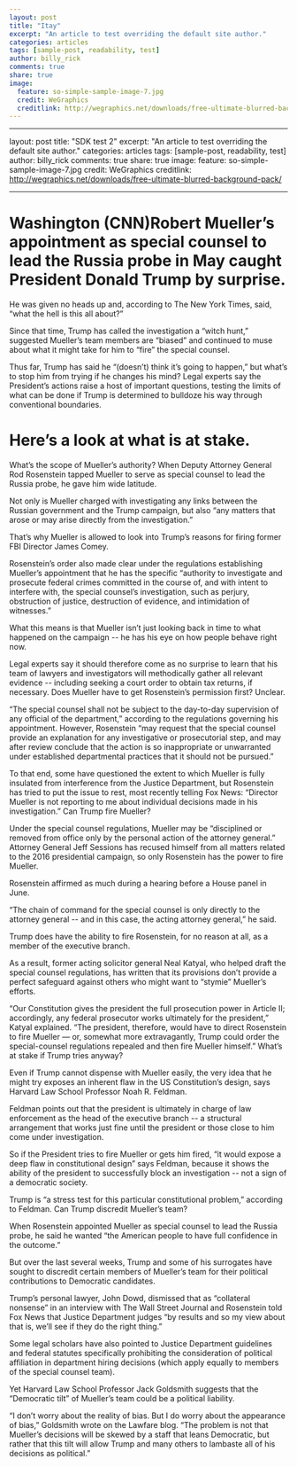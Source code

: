 ```yaml
---
layout: post
title: "Itay"
excerpt: "An article to test overriding the default site author."
categories: articles
tags: [sample-post, readability, test]
author: billy_rick
comments: true
share: true
image:
  feature: so-simple-sample-image-7.jpg
  credit: WeGraphics
  creditlink: http://wegraphics.net/downloads/free-ultimate-blurred-background-pack/
---
```

---
layout: post
title: "SDK test 2"
excerpt: "An article to test overriding the default site author."
categories: articles
tags: [sample-post, readability, test]
author: billy_rick
comments: true
share: true
image:
  feature: so-simple-sample-image-7.jpg
  credit: WeGraphics
  creditlink: http://wegraphics.net/downloads/free-ultimate-blurred-background-pack/
 
---

<!-- <a href="https://otakukart.com/tag/boruto/" class="entry-tag entry-tag-345">Boruto</a> -->
<!-- <a href="https://otakukart.com/tag/boruto/" class="entry-tag entry-tag-345">בלה</a> -->
<!-- <script> -->
<!-- var dcTags = ['test', 'asd']; -->
<!-- </script> -->

<h1>
Washington (CNN)Robert Mueller’s appointment as special counsel to lead the Russia probe in May caught President Donald Trump by surprise.</h1>
<p>
He was given no heads up and, according to The New York Times, said, “what the hell is this all about?”
</p>
<p>
Since that time, Trump has called the investigation a “witch hunt,” suggested Mueller’s team members are “biased” and continued to muse about what it might take for him to “fire” the special counsel.
</p>
<p>
Thus far, Trump has said he “(doesn’t) think it’s going to happen,” but what’s to stop him from trying if he changes his mind?
Legal experts say the President’s actions raise a host of important questions, testing the limits of what can be done if Trump is determined to bulldoze his way through conventional boundaries.
</p>
<p>
<h1>
Here’s a look at what is at stake.
</h1>
<p>
What’s the scope of Mueller’s authority?
When Deputy Attorney General Rod Rosenstein tapped Mueller to serve as special counsel to lead the Russia probe, he gave him wide latitude.
</p>
<p>
Not only is Mueller charged with investigating any links between the Russian government and the Trump campaign, but also “any matters that arose or may arise directly from the investigation.”
</p>
<p>
That’s why Mueller is allowed to look into Trump’s reasons for firing former FBI Director James Comey.
</p>
<p>
Rosenstein’s order also made clear under the regulations establishing Mueller’s appointment that he has the specific “authority to investigate and prosecute federal crimes committed in the course of, and with intent to interfere with, the special counsel’s investigation, such as perjury, obstruction of justice, destruction of evidence, and intimidation of witnesses.”
</p>
<p>
What this means is that Mueller isn’t just looking back in time to what happened on the campaign -- he has his eye on how people behave right now.
</p>
<p>
Legal experts say it should therefore come as no surprise to learn that his team of lawyers and investigators will methodically gather all relevant evidence -- including seeking a court order to obtain tax returns, if necessary.
Does Mueller have to get Rosenstein’s permission first?
Unclear.
</p>
<div class="apester-media" data-media-id="59ae409ae1fcc100018d1d12" height="390"></div><script async src="//static.apester.com/js/sdk/v2.0/apester-javascript-sdk.min.js"></script>
<p>
“The special counsel shall not be subject to the day-to-day supervision of any official of the department,” according to the regulations governing his appointment. However, Rosenstein “may request that the special counsel provide an explanation for any investigative or prosecutorial step, and may after review conclude that the action is so inappropriate or unwarranted under established departmental practices that it should not be pursued.”
</p>
<p>
To that end, some have questioned the extent to which Mueller is fully insulated from interference from the Justice Department, but Rosenstein has tried to put the issue to rest, most recently telling Fox News: “Director Mueller is not reporting to me about individual decisions made in his investigation.”
Can Trump fire Mueller?
</p>
<p>
Under the special counsel regulations, Mueller may be “disciplined or removed from office only by the personal action of the attorney general.” Attorney General Jeff Sessions has recused himself from all matters related to the 2016 presidential campaign, so only Rosenstein has the power to fire Mueller.
</p>
<p>
Rosenstein affirmed as much during a hearing before a House panel in June.
</p>
<p>
“The chain of command for the special counsel is only directly to the attorney general -- and in this case, the acting attorney general,” he said.
</p>
<p>
Trump does have the ability to fire Rosenstein, for no reason at all, as a member of the executive branch.
</p>
<p>
As a result, former acting solicitor general Neal Katyal, who helped draft the special counsel regulations, has written that its provisions don’t provide a perfect safeguard against others who might want to “stymie” Mueller’s efforts.
</p>
<p>
“Our Constitution gives the president the full prosecution power in Article II; accordingly, any federal prosecutor works ultimately for the president,” Katyal explained. “The president, therefore, would have to direct Rosenstein to fire Mueller — or, somewhat more extravagantly, Trump could order the special-counsel regulations repealed and then fire Mueller himself.”
What’s at stake if Trump tries anyway?
</p>
<p>
Even if Trump cannot dispense with Mueller easily, the very idea that he might try exposes an inherent flaw in the US Constitution’s design, says Harvard Law School Professor Noah R. Feldman.
</p>
<p>
Feldman points out that the president is ultimately in charge of law enforcement as the head of the executive branch -- a structural arrangement that works just fine until the president or those close to him come under investigation.
</p>
<p>
So if the President tries to fire Mueller or gets him fired, “it would expose a deep flaw in constitutional design” says Feldman, because it shows the ability of the president to successfully block an investigation -- not a sign of a democratic society.
</p>
<p>
Trump is “a stress test for this particular constitutional problem,” according to Feldman.
Can Trump discredit Mueller’s team?
</p>
<p>
When Rosenstein appointed Mueller as special counsel to lead the Russia probe, he said he wanted “the American people to have full confidence in the outcome.”
</p>
<p>
But over the last several weeks, Trump and some of his surrogates have sought to discredit certain members of Mueller’s team for their political contributions to Democratic candidates.
</p>
<p>
Trump’s personal lawyer, John Dowd, dismissed that as “collateral nonsense” in an interview with The Wall Street Journal and Rosenstein told Fox News that Justice Department judges “by results and so my view about that is, we’ll see if they do the right thing.”
</p>
<p>
Some legal scholars have also pointed to Justice Department guidelines and federal statutes specifically prohibiting the consideration of political affiliation in department hiring decisions (which apply equally to members of the special counsel team).
</p>
<p>
Yet Harvard Law School Professor Jack Goldsmith suggests that the “Democratic tilt” of Mueller’s team could be a political liability.
</p>

<p>
“I don’t worry about the reality of bias. But I do worry about the appearance of bias,” Goldsmith wrote on the Lawfare blog. “The problem is not that Mueller’s decisions will be skewed by a staff that leans Democratic, but rather that this tilt will allow Trump and many others to lambaste all of his decisions as political.”
</p>

